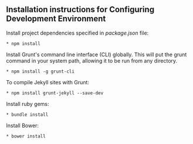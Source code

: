 
## Installation instructions for Configuring Development Environment

Install project dependencies specified in *package.json* file:

	* npm install

Install Grunt's command line interface (CLI) globally. This will put the grunt command in your system path, allowing it to be run from any directory.

	* npm install -g grunt-cli

To compile Jekyll sites with Grunt:
	
	* npm install grunt-jekyll --save-dev

Install ruby gems:

	* bundle install

Install Bower:

	* bower install